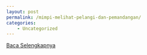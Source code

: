 ```yaml
---
layout: post
permalink: /mimpi-melihat-pelangi-dan-pemandangan/
categories:
    - Uncategorized
---
```


[Baca Selengkapnya](/05)